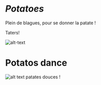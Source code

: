 
# ***Potatoes***
Plein de blagues, pour se donner la patate ! 

Taters!

![alt-text](https://2.bp.blogspot.com/-5FyuWqM9UJk/XFWoBF_sZrI/AAAAAAAAK_0/TpfEi5iTWEkYA6ajyG9cFCcVlNHh5U0ugCLcBGAs/s1600/potatos.jpg)

# Potatos dance
![alt text](https://media1.tenor.com/m/6cy01cOku4kAAAAC/dancing-potato.gif)
patates douces !


